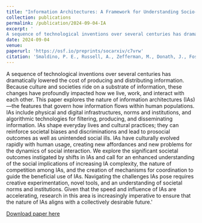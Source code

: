 ```yaml
---
title: "Information Architectures: A Framework for Understanding Socio-Technical Systems"
collection: publications
permalink: /publication/2024-09-04-IA
excerpt: '
A sequence of technological inventions over several centuries has dramatically lowered the cost of producing and distributing information. Because culture and societies ride on a substrate of information, these changes have profoundly impacted how we live, work, and interact with each other. This paper explores the nature of information architectures (IAs)—the features that govern how information flows within human populations. IAs include physical and digital infrastructures, norms and institutions, and algorithmic technologies for filtering, producing, and disseminating information. IAs shape everyday lives and cultural practices; they can reinforce societal biases and discriminations and lead to prosocial outcomes as well as unintended social ills. IAs have culturally evolved rapidly with human usage, creating new affordances and new problems for the dynamics of social interaction. We explore the significant societal outcomes instigated by shifts in IAs and call for an enhanced understanding of the social implications of increasing IA complexity, the nature of competition among IAs, and the creation of mechanisms for coordination to guide the beneficial use of IAs. Navigating the challenges IAs pose requires creative experimentation, novel tools, and an understanding of societal norms and institutions. Given that the speed and influence of IAs are accelerating, research in this area is increasingly imperative to ensure that the nature of IAs aligns with a collectively desirable future.'
date: 2024-09-04
venue: 
paperurl: 'https://osf.io/preprints/socarxiv/c7vrw'
citation: 'Smaldino, P. E., Russell, A., Zefferman, M., Donath, J., Foster, J., Guilbeault, D., … Patt, D. (2024, September 5). Information Architectures: A Framework for Understanding Socio-Technical Systems. https://doi.org/10.31235/osf.io/c7vrw'
---
```

A sequence of technological inventions over several centuries has dramatically lowered the cost of producing and distributing information. Because culture and societies ride on a substrate of information, these changes have profoundly impacted how we live, work, and interact with each other. This paper explores the nature of information architectures (IAs)—the features that govern how information flows within human populations. IAs include physical and digital infrastructures, norms and institutions, and algorithmic technologies for filtering, producing, and disseminating information. IAs shape everyday lives and cultural practices; they can reinforce societal biases and discriminations and lead to prosocial outcomes as well as unintended social ills. IAs have culturally evolved rapidly with human usage, creating new affordances and new problems for the dynamics of social interaction. We explore the significant societal outcomes instigated by shifts in IAs and call for an enhanced understanding of the social implications of increasing IA complexity, the nature of competition among IAs, and the creation of mechanisms for coordination to guide the beneficial use of IAs. Navigating the challenges IAs pose requires creative experimentation, novel tools, and an understanding of societal norms and institutions. Given that the speed and influence of IAs are accelerating, research in this area is increasingly imperative to ensure that the nature of IAs aligns with a collectively desirable future.'

[Download paper here](http://culturologies.co/files/IASociotechnical.pdf)